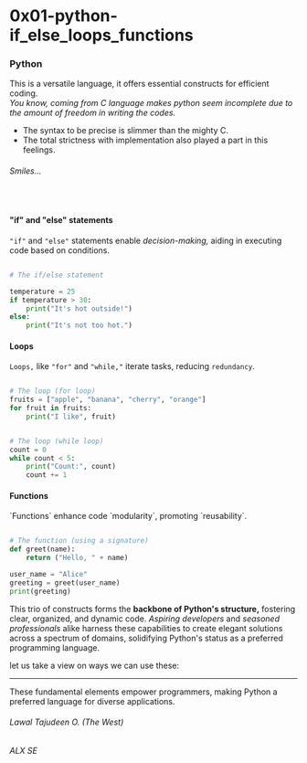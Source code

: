 <h1>0x01-python-if_else_loops_functions</h1>

<h3>Python</h3>
This is a versatile language, it offers essential constructs for efficient coding. </br>

<em>
You know, coming from C language makes python seem incomplete due to the amount of freedom in writing the codes.
</em>

- The syntax to be precise is slimmer than the mighty C.
- The total strictness with implementation also played a part in this feelings.

<h6>Smiles...</h6>
</br>

<h4>"if" and "else" statements</h4>

`"if"` and `"else"` statements enable <em>decision-making,</em> aiding in executing code based on conditions.</br>

```python lawalTheWest

# The if/else statement

temperature = 25
if temperature > 30:
    print("It's hot outside!")
else:
    print("It's not too hot.")

```


<h4>Loops</h4>

`Loops,` like `"for"` and `"while,"` iterate tasks, reducing `redundancy`. </br>


```python lawalTheWest

# The loop (for loop)
fruits = ["apple", "banana", "cherry", "orange"]
for fruit in fruits:
    print("I like", fruit)


# The loop (while loop)
count = 0
while count < 5:
    print("Count:", count)
    count += 1

```


<h4>Functions</h4>
`Functions` enhance code `modularity`, promoting `reusability`.


```python lawalTheWest

# The function (using a signature)
def greet(name):
    return ("Hello, " + name)

user_name = "Alice"
greeting = greet(user_name)
print(greeting)

```


This trio of constructs forms the <b>backbone of Python's structure,</b> fostering clear, organized, and dynamic code.
<em>Aspiring developers</em> and <em>seasoned professionals</em> alike harness these capabilities to create elegant solutions across a spectrum of domains, solidifying Python's status as a preferred programming language.

let us take a view on ways we can use these:



************************************************************************
These fundamental elements empower programmers, making Python a preferred language for diverse applications.

<h6>Lawal Tajudeen O. (The West)</h6>
<h6>ALX SE</h6>

